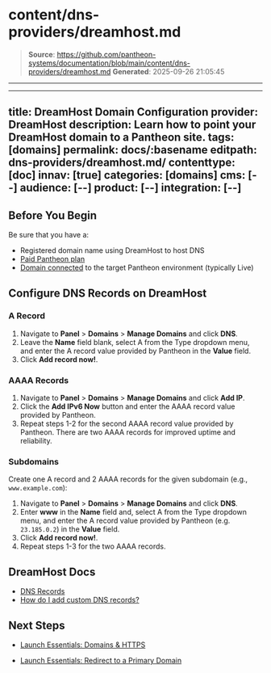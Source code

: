 # content/dns-providers/dreamhost.md

> **Source**: https://github.com/pantheon-systems/documentation/blob/main/content/dns-providers/dreamhost.md
> **Generated**: 2025-09-26 21:05:45

---

---
title: DreamHost Domain Configuration
provider: DreamHost
description: Learn how to point your DreamHost domain to a Pantheon site.
tags: [domains]
permalink: docs/:basename
editpath: dns-providers/dreamhost.md/
contenttype: [doc]
innav: [true]
categories: [domains]
cms: [--]
audience: [--]
product: [--]
integration: [--]
---
## Before You Begin
Be sure that you have a:


- Registered domain name using DreamHost to host DNS
- [Paid Pantheon plan](/guides/launch/plans)
- [Domain connected](/guides/launch/domains) to the target Pantheon environment (typically Live)

## Configure DNS Records on DreamHost

### A Record
1. Navigate to **Panel** > **Domains** > **Manage Domains** and click **DNS**.
2. Leave the **Name** field blank, select A from the Type dropdown menu, and enter the A record value provided by Pantheon in the **Value** field.
3. Click **Add record now!**.

### AAAA Records
1. Navigate to **Panel** > **Domains** > **Manage Domains** and click **Add IP**.
2. Click the **Add IPv6 Now** button and enter the AAAA record value provided by Pantheon.
3. Repeat steps 1-2 for the second AAAA record value provided by Pantheon. There are two AAAA records for improved uptime and reliability.

### Subdomains
Create one A record and 2 AAAA records for the given subdomain (e.g., `www.example.com`):

1. Navigate to **Panel** > **Domains** > **Manage Domains** and click **DNS**.
2. Enter **www** in the **Name** field and, select A from the Type dropdown menu, and enter the A record value provided by Pantheon (e.g. `23.185.0.2`) in the **Value** field.
3. Click **Add record now!**.
5. Repeat steps 1-3 for the two AAAA records.

## DreamHost Docs

* [DNS Records](https://help.dreamhost.com/hc/en-us/articles/214694378-What-DreamHost-DNS-records-do-I-point-my-site-to-)
* [How do I add custom DNS records?](https://help.dreamhost.com/hc/en-us/articles/215414867-How-do-I-add-custom-DNS-records-)

## Next Steps

* [Launch Essentials: Domains & HTTPS](/guides/launch/domains)

* [Launch Essentials: Redirect to a Primary Domain](/guides/launch/redirects)
